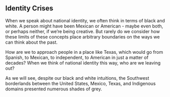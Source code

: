 ## Identity Crises

When we speak about national identity, we often think in terms of black and white. A person might have been Mexican or American - maybe even both, or perhaps neither, if we’re being creative. But rarely do we consider how these limits of these concepts place arbitrary boundaries on the ways we can think about the past.

How are we to approach people in a place like Texas, which would go from Spanish, to Mexican, to independent, to American in just a matter of decades? When we think of national identity this way, who are we leaving out?

As we will see, despite our black and white intuitions, the Southwest borderlands between the United States, Mexico, Texas, and Indigenous domains presented numerous shades of grey.
